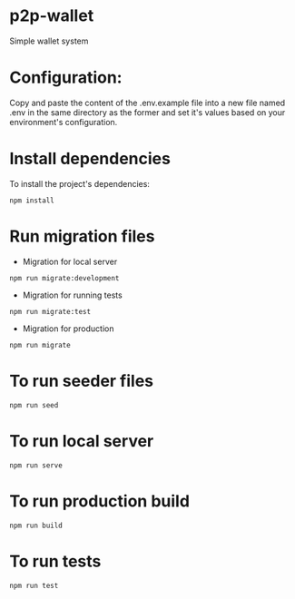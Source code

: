 # p2p-wallet

Simple wallet system

# Configuration:

Copy and paste the content of the .env.example file into a new file named .env in the same directory as the former and set it's values based on your environment's configuration.

# Install dependencies

To install the project's dependencies:

```
npm install
```

# Run migration files

- Migration for local server

```
npm run migrate:development
```

- Migration for running tests

```
npm run migrate:test
```

- Migration for production

```
npm run migrate
```

# To run seeder files

```
npm run seed
```

# To run local server

```
npm run serve
```

# To run production build

```
npm run build
```

# To run tests

```
npm run test
```
